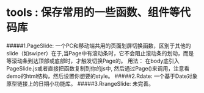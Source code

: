 # tools : 保存常用的一些函数、组件等代码库
#####1.PageSlide:
	一个PC和移动端共用的页面划屏切换函数，区别于其他的slide（如swiper）在于,当Page中有滚动条时，它不会阻止滚动条的划动，而是等滚动条到达顶部或底部时，才触发切换Page的。
	用法：
	在body底引入PageSlide.js或者直接把函数复制到你的js中, 然后通过Page()来调用，注意看demo的html结构，然后设置你想要的style。
#####2.Rdate:
	一个基于Date对象原型链接上的日期小功能库。
#####3.RrangeSlide:
    未完善。

